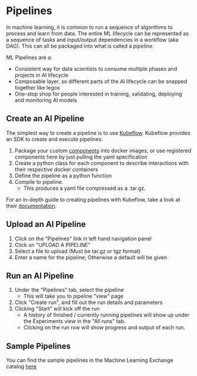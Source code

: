 # Pipelines

In machine learning, it is common to run a sequence of algorithms to process and learn from data. The entire ML lifecycle can be represented as a sequence of tasks and input/output dependencies in a workflow (aka DAG). This can all be packaged into what is called a *pipeline*. 

ML Pipelines are a:
* Consistent way for data scientists to consume multiple phases and projects in AI lifecycle
* Composable layer, so different parts of the AI lifecycle can be snapped together like legos  
* One-stop shop for people interested in training, validating, deploying and monitoring AI models

## Create an AI Pipeline
The simplest way to create a pipeline is to use [Kubeflow](https://www.kubeflow.org/). Kubeflow provides an SDK to create and execute pipelines.  

1. Package your custom [components](../components/README.md) into docker images, or use registered components here by just pulling the yaml specification
2. Create a python class for each component to describe interactions with their respective docker containers
3. Define the pipeline as a python function
4. Compile to pipeline.
    * This produces a yaml file compressed as a .tar.gz.

For an in-depth guide to creating pipelines with Kubeflow, take a look at their
[documentation](https://www.kubeflow.org/docs/components/pipelines/sdk/component-development/).

## Upload an AI Pipeline
1. Click on the "Pipelines" link in left hand navigation panel
2. Click on "UPLOAD A PIPELINE"
3. Select a file to upload (Must be tar.gz or tgz format)
4. Enter a name for the pipeline; Otherwise a default will be given

## Run an AI Pipeline
1. Under the "Pipelines" tab, select the pipeline
    * This will take you to pipeline "view" page
2. Click "Create run", and fill out the run details and parameters
3. Clicking "Start" will kick off the run
    * A history of finished / currently running pipelines will show up under the Experiments view in the "All runs" tab.
    * Clicking on the run row will show progress and output of each run.

## Sample Pipelines

You can find the sample pipelines in the Machine Learning Exchange catalog
[here](https://github.com/machine-learning-exchange/katalog/tree/main/pipeline-samples)
